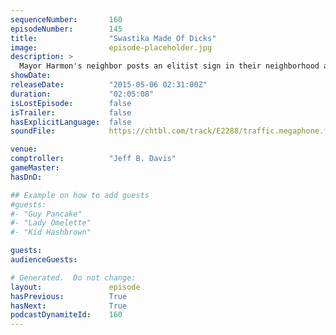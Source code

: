 ```yaml
---
sequenceNumber:       160
episodeNumber:        145
title:                "Swastika Made Of Dicks"
image:                episode-placeholder.jpg
description: >
  Mayor Harmon's neighbor posts an elitist sign in their neighborhood and he loses it. There's rants, bits, baby talk, Shadownrun. Spencer, Curtis, Erin and DeMorge. Become a member and watch the video at Harmontown.com!
showDate:             
releaseDate:          "2015-05-06 02:31:00Z"
duration:             "02:05:08"
isLostEpisode:        false
isTrailer:            false
hasExplicitLanguage:  false
soundFile:            https://chtbl.com/track/E2288/traffic.megaphone.fm/STA8556507448.mp3?updated=1562016466

venue:                
comptroller:          "Jeff B. Davis"
gameMaster:           
hasDnD:               

## Example on how to add guests
#guests:
#- "Guy Pancake"
#- "Lady Omelette"
#- "Kid Hashbrown"

guests:
audienceGuests:

# Generated.  Do not change:
layout:               episode
hasPrevious:          True
hasNext:              True
podcastDynamiteId:    160
---
```

